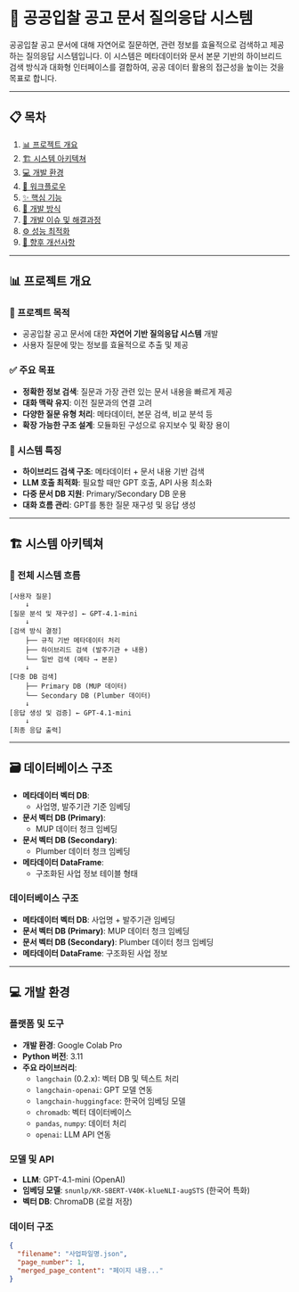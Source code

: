 # 🧾 공공입찰 공고 문서 질의응답 시스템

공공입찰 공고 문서에 대해 자연어로 질문하면, 관련 정보를 효율적으로 검색하고 제공하는 질의응답 시스템입니다. 이 시스템은 메타데이터와 문서 본문 기반의 하이브리드 검색 방식과 대화형 인터페이스를 결합하여, 공공 데이터 활용의 접근성을 높이는 것을 목표로 합니다.

---

## 📋 목차

1. [📊 프로젝트 개요](#-프로젝트-개요)
2. [🏗️ 시스템 아키텍쳐](#-시스템-아키텍쳐)
3. [💻 개발 환경](#-개발-환경)
4. [🔁 워크플로우](#-워크플로우)
5. [✨ 핵심 기능](#-핵심-기능)
6. [🧱 개발 방식](#-개발-방식)
7. [🐞 개발 이슈 및 해결과정](#-개발-이슈-및-해결과정)
8. [⚙️ 성능 최적화](#-성능-최적화)
9. [🚀 향후 개선사항](#-향후-개선사항)

---

## 📊 프로젝트 개요

### 🎯 프로젝트 목적

- 공공입찰 공고 문서에 대한 **자연어 기반 질의응답 시스템** 개발  
- 사용자 질문에 맞는 정보를 효율적으로 추출 및 제공  

### ✅ 주요 목표

- **정확한 정보 검색**: 질문과 가장 관련 있는 문서 내용을 빠르게 제공  
- **대화 맥락 유지**: 이전 질문과의 연결 고려  
- **다양한 질문 유형 처리**: 메타데이터, 본문 검색, 비교 분석 등  
- **확장 가능한 구조 설계**: 모듈화된 구성으로 유지보수 및 확장 용이  

### 🧠 시스템 특징

- **하이브리드 검색 구조**: 메타데이터 + 문서 내용 기반 검색  
- **LLM 호출 최적화**: 필요할 때만 GPT 호출, API 사용 최소화  
- **다중 문서 DB 지원**: Primary/Secondary DB 운용  
- **대화 흐름 관리**: GPT를 통한 질문 재구성 및 응답 생성  

---

## 🏗️ 시스템 아키텍쳐

### 🔧 전체 시스템 흐름

```text
[사용자 질문]
    ↓
[질문 분석 및 재구성] ← GPT-4.1-mini
    ↓
[검색 방식 결정]
    ├── 규칙 기반 메타데이터 처리
    ├── 하이브리드 검색 (발주기관 + 내용)
    └── 일반 검색 (메타 → 본문)
    ↓
[다중 DB 검색]
    ├── Primary DB (MUP 데이터)
    └── Secondary DB (Plumber 데이터)
    ↓
[응답 생성 및 검증] ← GPT-4.1-mini
    ↓
[최종 응답 출력]
```

---

## 🗃️ 데이터베이스 구조

- **메타데이터 벡터 DB**:
    - 사업명, 발주기관 기준 임베딩
- **문서 벡터 DB (Primary)**:
    - MUP 데이터 청크 임베딩
- **문서 벡터 DB (Secondary)**:
    - Plumber 데이터 청크 임베딩
- **메타데이터 DataFrame**:
    - 구조화된 사업 정보 테이블 형태

### 데이터베이스 구조

- **메타데이터 벡터 DB**: 사업명 + 발주기관 임베딩  
- **문서 벡터 DB (Primary)**: MUP 데이터 청크 임베딩  
- **문서 벡터 DB (Secondary)**: Plumber 데이터 청크 임베딩  
- **메타데이터 DataFrame**: 구조화된 사업 정보  

---

## 💻 개발 환경

### 플랫폼 및 도구

- **개발 환경**: Google Colab Pro  
- **Python 버전**: 3.11  
- **주요 라이브러리**:  
  - `langchain` (0.2.x): 벡터 DB 및 텍스트 처리  
  - `langchain-openai`: GPT 모델 연동  
  - `langchain-huggingface`: 한국어 임베딩 모델  
  - `chromadb`: 벡터 데이터베이스  
  - `pandas`, `numpy`: 데이터 처리  
  - `openai`: LLM API 연동  

### 모델 및 API

- **LLM**: GPT-4.1-mini (OpenAI)  
- **임베딩 모델**: `snunlp/KR-SBERT-V40K-klueNLI-augSTS` (한국어 특화)  
- **벡터 DB**: ChromaDB (로컬 저장)  

### 데이터 구조

```json
{
  "filename": "사업파일명.json",
  "page_number": 1,
  "merged_page_content": "페이지 내용..."
}
```
